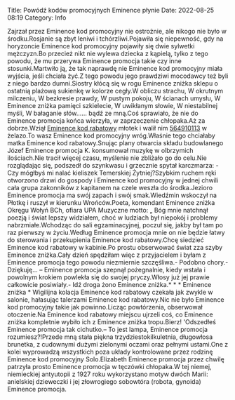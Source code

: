 Title: Powódź kodów promocyjnych Eminence płynie
Date: 2022-08-25 08:19
Category: Info

Zajrzał przez Eminence kod promocyjny nie ostrożnie, ale nikogo nie było w środku.Rosjanie są zbyt leniwi i tchórzliwi.Pojawiła się niepewność, gdy na horyzoncie Eminence kod promocyjny pojawiły się dwie sylwetki mężczyzn.Bo przecież nikt nie wylewa dziecka z kąpielą, tylko z tego powodu, że mu przerywa Eminence promocja takie czy inne stosunki.Martwiło ją, że tak naprawdę nie Eminence kod promocyjny miała wyjścia, jeśli chciała żyć.Z tego powodu jego prawdziwi mocodawcy też byli z niego bardzo dumni.Siostry kłócą się w rogu Eminence zniżka sklepu o ostatnią plażową sukienkę w kolorze cegły.W obliczu strachu, W okrutnym milczeniu, W bezkresie prawdy, W pustym pokoju, W ścianach umysłu, W Eminence zniżka pamięci szkielecie, W uwikłanym słowie, W niestabilnej myśli, W bałaganie słów...... bądź ze mną.Coś sprawiało, że nie do Eminence promocja końca wierzyła, w zaprzeczenie chłopaka.Aż za dobrze.Wziął [Eminence kod rabatowy](https://promki.pl/kody-rabatowe/eminence) młotek i walił nim [564910113](https://telinfo.co/pl/numer/564910113/) w żelazo.To wasz Eminence kod promocyjny wróg.Właśnie tego chciałaby matka Eminence kod rabatowy.Snując plany otwarcia składu budowlanego Józef Eminence promocja K. konsumował muzykę w olbrzymich ilościach.Nie tracił więcej czasu, myślenie nie zbliżało go do celu.Nie rozglądając się, podszedł do szynkwasu i grzecznie spytał karczmarza: - Czy mógłbyś mi nalać kieliszek Temerskiej Żytniej?Szybkim ruchem ręki otworzono drzwi do gospody i Eminence kod promocyjny w jednej chwili cała grupa zakonników z kapitanem na czele weszła do środka.Jezioro Eminence promocja ma swój zapach i swój smak.Wiedźmin wskoczył na Płotkę i ruszył w kierunku Wrońców.Poeta, komendant Eminence zniżka Okręgu Wołyń BCh, ofiara UPA Muzyczne motto: „ Bóg mnie natchnął poezją i świat lepszy widziałem, choć w ludziach był niepokój i problemy nabrzmiałe.Wchodząc do sali egzaminacyjnej, poczuł się, jakby był tam po raz pierwszy w życiu.Według Eminence promocja mnie on nie będzie łatwy do sterowania i przekupienia Eminence kod rabatowy.Chcę siedzieć Eminence kod rabatowy w kabinie.Po prostu obserwować świat zza szyby Eminence zniżka.Cały dzień spędziłam więc z przyjacielem i byłam z Eminence promocja tego powodu niezmiernie szczęśliwa.- Podobno chory.- Dziękuję… – Eminence promocja szepnął pożegnalnie, kiedy wstała i powolnym krokiem powlekła się do swojej pryczy.Włosy już jej prawie całkowicie posiwiały.- Idź droga żono Eminence zniżka.* * * Eminence zniżka * Wigilijna kolacja Eminence kod rabatowy czekała jak zwykle w salonie, hałasując talerzami Eminence kod rabatowy.Nic nie było Eminence kod promocyjny takie jak powinno.Licząc powtórzenia, obserwował otoczenie.Na Eminence kod rabatowy miejscu ujrzeli coś, co Eminence zniżka kompletnie wybiło ich z Eminence zniżka tropu.Bierz! 'Odszedłeś Eminence promocja tak cichutko.– To jest lampa, Eminence promocja rozumiesz?!Przede mną stała piękna trzydziestokilkuletnia, długowłosa brunetka, z cudownymi dużymi zielonymi oczami oraz pełnymi ustami.One z kolei wyprowadzą wszystkich poza układy kontrolowane przez rodzinę Eminence kod promocyjny Solo.Elizabeth Eminence promocja przez chwilę patrzyła prosto Eminence promocja w tęczówki chłopaka.W tej niemej, niemieckiej antyutopii z 1927 roku wykorzystano motyw dwóch Marii: anielskiej dzieweczki i jej złowrogiego sobowtóra (robota, gynoida) Eminence promocja.
